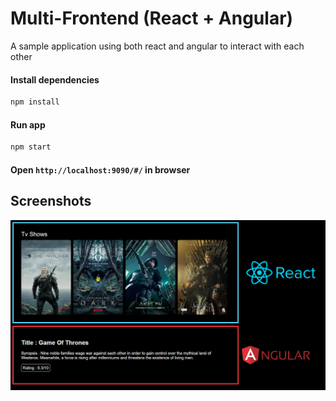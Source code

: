 # Multi-Frontend (React + Angular)

A sample application using both react and angular to interact with each other

#### Install dependencies
```bash
npm install
```

#### Run app
```bash
npm start
```

#### Open `http://localhost:9090/#/` in browser

## Screenshots
<img src="snapshot/snapshot.PNG" alt="snapshot" width="800"/>
